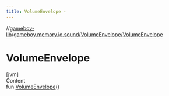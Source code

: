 ```yaml
---
title: VolumeEnvelope -
---
```

//[gameboy-lib](../../index.md)/[gameboy.memory.io.sound](../index.md)/[VolumeEnvelope](index.md)/[VolumeEnvelope](-volume-envelope.md)



# VolumeEnvelope  
[jvm]  
Content  
fun [VolumeEnvelope](-volume-envelope.md)()  



